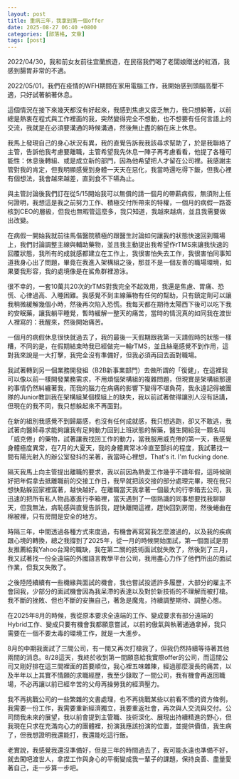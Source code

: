 ```yaml
---
layout: post
title: 重病三年，我拿到第一個offer
date: 2025-08-27 06:40 +0800
categories: [部落格, 文章]
tags: [post]
---
```

2022/04/30，我和前女友前往宜蘭旅遊，在民宿我們喝了老闆娘贈送的紅酒，我感到腸胃非常的不適。

2022/05/01，我們在疫情的WFH期間在家用電腦工作，我開始感到頭腦高壓不適，只好試著躺著休息。

這個情況在接下來幾天都沒有好起來，我感到焦慮又疲乏無力，我只想躺著，以前總是熱衷在程式與工作裡面的我，突然變得完全不想動，也不想要有任何言語上的交流，我就是在必須要溝通的時候溝通，然後無止盡的躺在床上休息。

我馬上發現自己的身心狀況有異，我的直覺告訴我我該尋求幫助了，於是我聯絡了主管，告訴他我考慮要離職，主管希望我先休息一陣子再考慮看看，他提了各種可能性：休息後轉組、或是成立新的部門，因為他希望把人才留在公司裡。我感謝主管對我的肯定，但我明顯感覺到身體一天天在惡化，我當時還吃得下飯，但我心裡有個想法，我會越來越差，直到食不下嚥為止。

與主管討論後我們訂在從5/15開始我可以無償的請一個月的帶薪病假，無須附上任何證明，我想這是我之前努力工作、積極交付所帶來的特權，一個月的病假一路簽核到CEO的層級，但我也無暇管這麼多，我只知道，我越來越病，並且我需要做出改變。

在病假一開始我就前往馬偕醫院積極的跟醫生討論如何讓我的狀態快速回到職場上，我們討論調整主線與輔助藥物，並且我主動提出我希望作rTMS來讓我快速的回覆狀態，我所有的成就感都建立在工作上，我很害怕失去工作，我很害怕同事知道我身心出了問題，畢竟在我進入架構組之後，那並不是一個友善的職場環境，如果要我形容，我的處境像是在鯊魚群裡游泳。

很不幸的，一套10萬共20次的rTMS對我完全不起效用，我還是焦慮、胃痛、恐慌、心律過高、入睡困難。我感覺不到主線藥物有任何的幫助，只有鎮定劑可以讓我稍微緩解幾個小時，然後再次陷入恐慌。我每天都在期待太陽西下後可以吃下我的安眠藥，讓我躺平睡覺，暫時緩解一整天的痛苦，當時的情況真的如同我在渡世人裡寫的：我醒來，然後開始痛苦。

一個月的病假休息很快就過去了，我的最後一天假期跟我第一天請假時的狀態一樣糟，不同的是，在假期結束時我已經做完一輪rTMS，並且絲毫感覺不到作用，這對我來說是一大打擊，我完全沒有準備好，但我必須再回去面對職場。

我試著轉到另一個業務開發組（B2B新事業部門）去做所謂的「復健」，在這裡我可以像以前一樣開發業務需求，不用煩惱架構組的複雜問題，但現實是架構組那邊的事情仍然糾纏著我，而我的腦力在病痛的影響下變得不堪負荷，我永遠記得被團隊的Junior教訓我在架構組某個模組上的缺失，我以前試著做得讓別人沒有話講，但現在的我不同，我只想躲起來不再面對。

在新的組別我感覺不到歸屬感，也沒有任何成就感，我只想逃跑，卻又不敢逃，我試著向醫師尋求能夠讓我有足夠動力回到上班狀態的解藥，醫生開給我一顆名叫「威克倦」的藥物，試著讓我找回工作的動力，當我服用威克倦的第一天，我感覺身體極度異常，在7月的大夏天，我的身體異常冰冷直至顫抖的程度，我試著找一間有陽光射入的辦公室發抖的呆著，我當時心裡想，That's it. I'm fucking done.

隔天我馬上向主管提出離職的要求，我以前因為熱愛工作幾乎不請年假，這時候剛好把年假拿去抵離職前的交接工作日，我早就把該交接的部分處理完畢，現在我只想快點躲回家裡窩著，越快越好。在離職當天我拿著一個最大的行李箱去公司，我迅速的把所有私人物品塞進行李箱裡，當天遇到了一個熟識的同事想要找我聊聊天，但我無法，病恥感與直覺告訴我，趕快離開這裡，趕快回到房間，然後蜷曲在棉被裡，只有房間是安全的地方。

時隔三年，中間透過各種方式來度過，有機會再寫寫我怎麼渡過的，以及我的疾病跟心境的轉換，總之我撐到了2025年，從一月的時候開始面試，第一個面試是朋友推薦給我Yahoo台灣的職缺，我在第二關的技術面試就失敗了，然後到了三月，我又試著找一份全遠端的外國語言教學平台公司，我用盡心力作了他們所出的面試作業，但我又失敗了。

之後陸陸續續有一些機緣與面試的機會，我也嘗試投遞許多履歷，大部分的雇主不會回我，少部分的面試機會因為我呆滯的表達以及對於新技術的不理解而被打槍。我不斷的挫敗、但也不斷的安撫自己，著急是魔鬼，持續調整期待、調整心態。

在2025年8月的時候，我從原本要求全遠端的工作、變成要求有部分遠端的Hybrid工作、變成只要有機會我都願意嘗試，以前的傲氣與執著通通拿掉，我只需要在一個不要太毒的環境工作，就是一大進步。

8月的中期我面試了三間公司，有一間又再次打槍我了，但我仍然持續等待著其他兩間的消息。8/28這天，我終於收到第一間願意給我實際offer的公司，而這間公司又剛好排在這三間裡面的首要順位，我心裡五味雜陳，經過那麼漫長的痛苦，以及半年以上其實不情願的求職經歷，我至少錄取了一間公司，我有機會再返回職場，不必再讓以前已經辛苦的父母再操勞我的經濟壓力。

我不再挑戰公司的一些繁雜的文書處理，也不再挑戰某些以前看不慣的資方條例，我需要一份工作，我需要重新經濟獨立，我要重返社會，再次與人交流與交付。公司問我未來的展望，我以前會提到主管職、技術深化、展現出持續精進的野心，但我現在只求在充滿向心力的團體裡，扮演我應該扮演的位置，並提供價值，我生病了，但我想證明我還能打，我還能吃這行飯。

老實說，我感覺我還沒準備好，但是三年的時間過去了，我可能永遠也準備不好，就去闖吧渡世人，拿捏工作與身心的平衡變成我一輩子的課題，保持良善、盡量愛著自己，走一步算一步吧。
